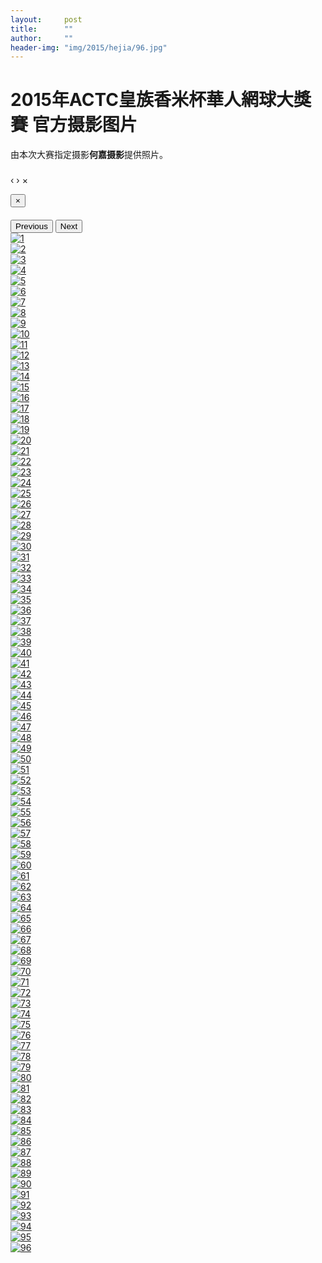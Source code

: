 ```yaml
---
layout:     post
title:      ""
author:     ""
header-img: "img/2015/hejia/96.jpg"
---
```

<h1 class="page-header">2015年ACTC皇族香米杯華人網球大獎賽 官方摄影图片</h1>
由本次大赛指定摄影<b>何嘉摄影</b>提供照片。

<div id="blueimp-gallery" class="blueimp-gallery" data-use-bootstrap-modal="false">
  <!-- The container for the modal slides -->
  <div class="slides"></div>
  <!-- Controls for the borderless lightbox -->
  <h3 class="title"></h3>
  <a class="prev">‹</a>
  <a class="next">›</a>
  <a class="close">×</a>
  <a class="play-pause"></a>
  <ol class="indicator"></ol>
  <!-- The modal dialog, which will be used to wrap the lightbox content -->
  <div class="modal fade">
    <div class="modal-dialog">
      <div class="modal-content">
        <div class="modal-header">
          <button type="button" class="close" aria-hidden="true">&times;</button>
          <h4 class="modal-title"></h4>
        </div>
        <div class="modal-body next"></div>
        <div class="modal-footer">
          <button type="button" class="btn btn-default pull-left prev">
          <i class="glyphicon glyphicon-chevron-left"></i>
          Previous
          </button>
          <button type="button" class="btn btn-primary next">
          Next
          <i class="glyphicon glyphicon-chevron-right"></i>
          </button>
        </div>
      </div>
    </div>
  </div>
</div>

<div id="links">
  <div class="row text-center">
    <div class="col-xs-4 col-sm-3 col-md-2 col-lg-1">
      <a href="{{ site.baseurl }}/img/2015/hejia/1.jpg" title="1" data-gallery> <img src="{{ site.baseurl }}/img/2015/hejia/thumbnail/1.jpg" class="img-responsive img-thumbnail" alt="1" /> </a>
    </div>
    <div class="col-xs-4 col-sm-3 col-md-2 col-lg-1">
      <a href="{{ site.baseurl }}/img/2015/hejia/2.jpg" title="2" data-gallery> <img src="{{ site.baseurl }}/img/2015/hejia/thumbnail/2.jpg" class="img-responsive img-thumbnail" alt="2" /> </a>
    </div>
    <div class="col-xs-4 col-sm-3 col-md-2 col-lg-1">
      <a href="{{ site.baseurl }}/img/2015/hejia/3.jpg" title="3" data-gallery> <img src="{{ site.baseurl }}/img/2015/hejia/thumbnail/3.jpg" class="img-responsive img-thumbnail" alt="3" /> </a>
    </div>
    <div class="col-xs-4 col-sm-3 col-md-2 col-lg-1">
      <a href="{{ site.baseurl }}/img/2015/hejia/4.jpg" title="4" data-gallery> <img src="{{ site.baseurl }}/img/2015/hejia/thumbnail/4.jpg" class="img-responsive img-thumbnail" alt="4" /> </a>
    </div>
    <div class="col-xs-4 col-sm-3 col-md-2 col-lg-1">
      <a href="{{ site.baseurl }}/img/2015/hejia/5.jpg" title="5" data-gallery> <img src="{{ site.baseurl }}/img/2015/hejia/thumbnail/5.jpg" class="img-responsive img-thumbnail" alt="5" /> </a>
    </div>
    <div class="col-xs-4 col-sm-3 col-md-2 col-lg-1">
      <a href="{{ site.baseurl }}/img/2015/hejia/6.jpg" title="6" data-gallery> <img src="{{ site.baseurl }}/img/2015/hejia/thumbnail/6.jpg" class="img-responsive img-thumbnail" alt="6" /> </a>
    </div>
    <div class="col-xs-4 col-sm-3 col-md-2 col-lg-1">
      <a href="{{ site.baseurl }}/img/2015/hejia/7.jpg" title="7" data-gallery> <img src="{{ site.baseurl }}/img/2015/hejia/thumbnail/7.jpg" class="img-responsive img-thumbnail" alt="7" /> </a>
    </div>
    <div class="col-xs-4 col-sm-3 col-md-2 col-lg-1">
      <a href="{{ site.baseurl }}/img/2015/hejia/8.jpg" title="8" data-gallery> <img src="{{ site.baseurl }}/img/2015/hejia/thumbnail/8.jpg" class="img-responsive img-thumbnail" alt="8" /> </a>
    </div>
    <div class="col-xs-4 col-sm-3 col-md-2 col-lg-1">
      <a href="{{ site.baseurl }}/img/2015/hejia/9.jpg" title="9" data-gallery> <img src="{{ site.baseurl }}/img/2015/hejia/thumbnail/9.jpg" class="img-responsive img-thumbnail" alt="9" /> </a>
    </div>
    <div class="col-xs-4 col-sm-3 col-md-2 col-lg-1">
      <a href="{{ site.baseurl }}/img/2015/hejia/10.jpg" title="10" data-gallery> <img src="{{ site.baseurl }}/img/2015/hejia/thumbnail/10.jpg" class="img-responsive img-thumbnail" alt="10" /> </a>
    </div>
    <div class="col-xs-4 col-sm-3 col-md-2 col-lg-1">
      <a href="{{ site.baseurl }}/img/2015/hejia/11.jpg" title="11" data-gallery> <img src="{{ site.baseurl }}/img/2015/hejia/thumbnail/11.jpg" class="img-responsive img-thumbnail" alt="11" /> </a>
    </div>
    <div class="col-xs-4 col-sm-3 col-md-2 col-lg-1">
      <a href="{{ site.baseurl }}/img/2015/hejia/12.jpg" title="12" data-gallery> <img src="{{ site.baseurl }}/img/2015/hejia/thumbnail/12.jpg" class="img-responsive img-thumbnail" alt="12" /> </a>
    </div>
    <div class="col-xs-4 col-sm-3 col-md-2 col-lg-1">
      <a href="{{ site.baseurl }}/img/2015/hejia/13.jpg" title="13" data-gallery> <img src="{{ site.baseurl }}/img/2015/hejia/thumbnail/13.jpg" class="img-responsive img-thumbnail" alt="13" /> </a>
    </div>
    <div class="col-xs-4 col-sm-3 col-md-2 col-lg-1">
      <a href="{{ site.baseurl }}/img/2015/hejia/14.jpg" title="14" data-gallery> <img src="{{ site.baseurl }}/img/2015/hejia/thumbnail/14.jpg" class="img-responsive img-thumbnail" alt="14" /> </a>
    </div>
    <div class="col-xs-4 col-sm-3 col-md-2 col-lg-1">
      <a href="{{ site.baseurl }}/img/2015/hejia/15.jpg" title="15" data-gallery> <img src="{{ site.baseurl }}/img/2015/hejia/thumbnail/15.jpg" class="img-responsive img-thumbnail" alt="15" /> </a>
    </div>
    <div class="col-xs-4 col-sm-3 col-md-2 col-lg-1">
      <a href="{{ site.baseurl }}/img/2015/hejia/16.jpg" title="16" data-gallery> <img src="{{ site.baseurl }}/img/2015/hejia/thumbnail/16.jpg" class="img-responsive img-thumbnail" alt="16" /> </a>
    </div>
    <div class="col-xs-4 col-sm-3 col-md-2 col-lg-1">
      <a href="{{ site.baseurl }}/img/2015/hejia/17.jpg" title="17" data-gallery> <img src="{{ site.baseurl }}/img/2015/hejia/thumbnail/17.jpg" class="img-responsive img-thumbnail" alt="17" /> </a>
    </div>
    <div class="col-xs-4 col-sm-3 col-md-2 col-lg-1">
      <a href="{{ site.baseurl }}/img/2015/hejia/18.jpg" title="18" data-gallery> <img src="{{ site.baseurl }}/img/2015/hejia/thumbnail/18.jpg" class="img-responsive img-thumbnail" alt="18" /> </a>
    </div>
    <div class="col-xs-4 col-sm-3 col-md-2 col-lg-1">
      <a href="{{ site.baseurl }}/img/2015/hejia/19.jpg" title="19" data-gallery> <img src="{{ site.baseurl }}/img/2015/hejia/thumbnail/19.jpg" class="img-responsive img-thumbnail" alt="19" /> </a>
    </div>
    <div class="col-xs-4 col-sm-3 col-md-2 col-lg-1">
      <a href="{{ site.baseurl }}/img/2015/hejia/20.jpg" title="20" data-gallery> <img src="{{ site.baseurl }}/img/2015/hejia/thumbnail/20.jpg" class="img-responsive img-thumbnail" alt="20" /> </a>
    </div>
    <div class="col-xs-4 col-sm-3 col-md-2 col-lg-1">
      <a href="{{ site.baseurl }}/img/2015/hejia/21.jpg" title="21" data-gallery> <img src="{{ site.baseurl }}/img/2015/hejia/thumbnail/21.jpg" class="img-responsive img-thumbnail" alt="21" /> </a>
    </div>
    <div class="col-xs-4 col-sm-3 col-md-2 col-lg-1">
      <a href="{{ site.baseurl }}/img/2015/hejia/22.jpg" title="22" data-gallery> <img src="{{ site.baseurl }}/img/2015/hejia/thumbnail/22.jpg" class="img-responsive img-thumbnail" alt="22" /> </a>
    </div>
    <div class="col-xs-4 col-sm-3 col-md-2 col-lg-1">
      <a href="{{ site.baseurl }}/img/2015/hejia/23.jpg" title="23" data-gallery> <img src="{{ site.baseurl }}/img/2015/hejia/thumbnail/23.jpg" class="img-responsive img-thumbnail" alt="23" /> </a>
    </div>
    <div class="col-xs-4 col-sm-3 col-md-2 col-lg-1">
      <a href="{{ site.baseurl }}/img/2015/hejia/24.jpg" title="24" data-gallery> <img src="{{ site.baseurl }}/img/2015/hejia/thumbnail/24.jpg" class="img-responsive img-thumbnail" alt="24" /> </a>
    </div>
    <div class="col-xs-4 col-sm-3 col-md-2 col-lg-1">
      <a href="{{ site.baseurl }}/img/2015/hejia/25.jpg" title="25" data-gallery> <img src="{{ site.baseurl }}/img/2015/hejia/thumbnail/25.jpg" class="img-responsive img-thumbnail" alt="25" /> </a>
    </div>
    <div class="col-xs-4 col-sm-3 col-md-2 col-lg-1">
      <a href="{{ site.baseurl }}/img/2015/hejia/26.jpg" title="26" data-gallery> <img src="{{ site.baseurl }}/img/2015/hejia/thumbnail/26.jpg" class="img-responsive img-thumbnail" alt="26" /> </a>
    </div>
    <div class="col-xs-4 col-sm-3 col-md-2 col-lg-1">
      <a href="{{ site.baseurl }}/img/2015/hejia/27.jpg" title="27" data-gallery> <img src="{{ site.baseurl }}/img/2015/hejia/thumbnail/27.jpg" class="img-responsive img-thumbnail" alt="27" /> </a>
    </div>
    <div class="col-xs-4 col-sm-3 col-md-2 col-lg-1">
      <a href="{{ site.baseurl }}/img/2015/hejia/28.jpg" title="28" data-gallery> <img src="{{ site.baseurl }}/img/2015/hejia/thumbnail/28.jpg" class="img-responsive img-thumbnail" alt="28" /> </a>
    </div>
    <div class="col-xs-4 col-sm-3 col-md-2 col-lg-1">
      <a href="{{ site.baseurl }}/img/2015/hejia/29.jpg" title="29" data-gallery> <img src="{{ site.baseurl }}/img/2015/hejia/thumbnail/29.jpg" class="img-responsive img-thumbnail" alt="29" /> </a>
    </div>
    <div class="col-xs-4 col-sm-3 col-md-2 col-lg-1">
      <a href="{{ site.baseurl }}/img/2015/hejia/30.jpg" title="30" data-gallery> <img src="{{ site.baseurl }}/img/2015/hejia/thumbnail/30.jpg" class="img-responsive img-thumbnail" alt="30" /> </a>
    </div>
    <div class="col-xs-4 col-sm-3 col-md-2 col-lg-1">
      <a href="{{ site.baseurl }}/img/2015/hejia/31.jpg" title="31" data-gallery> <img src="{{ site.baseurl }}/img/2015/hejia/thumbnail/31.jpg" class="img-responsive img-thumbnail" alt="31" /> </a>
    </div>
    <div class="col-xs-4 col-sm-3 col-md-2 col-lg-1">
      <a href="{{ site.baseurl }}/img/2015/hejia/32.jpg" title="32" data-gallery> <img src="{{ site.baseurl }}/img/2015/hejia/thumbnail/32.jpg" class="img-responsive img-thumbnail" alt="32" /> </a>
    </div>
    <div class="col-xs-4 col-sm-3 col-md-2 col-lg-1">
      <a href="{{ site.baseurl }}/img/2015/hejia/33.jpg" title="33" data-gallery> <img src="{{ site.baseurl }}/img/2015/hejia/thumbnail/33.jpg" class="img-responsive img-thumbnail" alt="33" /> </a>
    </div>
    <div class="col-xs-4 col-sm-3 col-md-2 col-lg-1">
      <a href="{{ site.baseurl }}/img/2015/hejia/34.jpg" title="34" data-gallery> <img src="{{ site.baseurl }}/img/2015/hejia/thumbnail/34.jpg" class="img-responsive img-thumbnail" alt="34" /> </a>
    </div>
    <div class="col-xs-4 col-sm-3 col-md-2 col-lg-1">
      <a href="{{ site.baseurl }}/img/2015/hejia/35.jpg" title="35" data-gallery> <img src="{{ site.baseurl }}/img/2015/hejia/thumbnail/35.jpg" class="img-responsive img-thumbnail" alt="35" /> </a>
    </div>
    <div class="col-xs-4 col-sm-3 col-md-2 col-lg-1">
      <a href="{{ site.baseurl }}/img/2015/hejia/36.jpg" title="36" data-gallery> <img src="{{ site.baseurl }}/img/2015/hejia/thumbnail/36.jpg" class="img-responsive img-thumbnail" alt="36" /> </a>
    </div>
    <div class="col-xs-4 col-sm-3 col-md-2 col-lg-1">
      <a href="{{ site.baseurl }}/img/2015/hejia/37.jpg" title="37" data-gallery> <img src="{{ site.baseurl }}/img/2015/hejia/thumbnail/37.jpg" class="img-responsive img-thumbnail" alt="37" /> </a>
    </div>
    <div class="col-xs-4 col-sm-3 col-md-2 col-lg-1">
      <a href="{{ site.baseurl }}/img/2015/hejia/38.jpg" title="38" data-gallery> <img src="{{ site.baseurl }}/img/2015/hejia/thumbnail/38.jpg" class="img-responsive img-thumbnail" alt="38" /> </a>
    </div>
    <div class="col-xs-4 col-sm-3 col-md-2 col-lg-1">
      <a href="{{ site.baseurl }}/img/2015/hejia/39.jpg" title="39" data-gallery> <img src="{{ site.baseurl }}/img/2015/hejia/thumbnail/39.jpg" class="img-responsive img-thumbnail" alt="39" /> </a>
    </div>
    <div class="col-xs-4 col-sm-3 col-md-2 col-lg-1">
      <a href="{{ site.baseurl }}/img/2015/hejia/40.jpg" title="40" data-gallery> <img src="{{ site.baseurl }}/img/2015/hejia/thumbnail/40.jpg" class="img-responsive img-thumbnail" alt="40" /> </a>
    </div>
    <div class="col-xs-4 col-sm-3 col-md-2 col-lg-1">
      <a href="{{ site.baseurl }}/img/2015/hejia/41.jpg" title="41" data-gallery> <img src="{{ site.baseurl }}/img/2015/hejia/thumbnail/41.jpg" class="img-responsive img-thumbnail" alt="41" /> </a>
    </div>
    <div class="col-xs-4 col-sm-3 col-md-2 col-lg-1">
      <a href="{{ site.baseurl }}/img/2015/hejia/42.jpg" title="42" data-gallery> <img src="{{ site.baseurl }}/img/2015/hejia/thumbnail/42.jpg" class="img-responsive img-thumbnail" alt="42" /> </a>
    </div>
    <div class="col-xs-4 col-sm-3 col-md-2 col-lg-1">
      <a href="{{ site.baseurl }}/img/2015/hejia/43.jpg" title="43" data-gallery> <img src="{{ site.baseurl }}/img/2015/hejia/thumbnail/43.jpg" class="img-responsive img-thumbnail" alt="43" /> </a>
    </div>
    <div class="col-xs-4 col-sm-3 col-md-2 col-lg-1">
      <a href="{{ site.baseurl }}/img/2015/hejia/44.jpg" title="44" data-gallery> <img src="{{ site.baseurl }}/img/2015/hejia/thumbnail/44.jpg" class="img-responsive img-thumbnail" alt="44" /> </a>
    </div>
    <div class="col-xs-4 col-sm-3 col-md-2 col-lg-1">
      <a href="{{ site.baseurl }}/img/2015/hejia/45.jpg" title="45" data-gallery> <img src="{{ site.baseurl }}/img/2015/hejia/thumbnail/45.jpg" class="img-responsive img-thumbnail" alt="45" /> </a>
    </div>
    <div class="col-xs-4 col-sm-3 col-md-2 col-lg-1">
      <a href="{{ site.baseurl }}/img/2015/hejia/46.jpg" title="46" data-gallery> <img src="{{ site.baseurl }}/img/2015/hejia/thumbnail/46.jpg" class="img-responsive img-thumbnail" alt="46" /> </a>
    </div>
    <div class="col-xs-4 col-sm-3 col-md-2 col-lg-1">
      <a href="{{ site.baseurl }}/img/2015/hejia/47.jpg" title="47" data-gallery> <img src="{{ site.baseurl }}/img/2015/hejia/thumbnail/47.jpg" class="img-responsive img-thumbnail" alt="47" /> </a>
    </div>
    <div class="col-xs-4 col-sm-3 col-md-2 col-lg-1">
      <a href="{{ site.baseurl }}/img/2015/hejia/48.jpg" title="48" data-gallery> <img src="{{ site.baseurl }}/img/2015/hejia/thumbnail/48.jpg" class="img-responsive img-thumbnail" alt="48" /> </a>
    </div>
    <div class="col-xs-4 col-sm-3 col-md-2 col-lg-1">
      <a href="{{ site.baseurl }}/img/2015/hejia/49.jpg" title="49" data-gallery> <img src="{{ site.baseurl }}/img/2015/hejia/thumbnail/49.jpg" class="img-responsive img-thumbnail" alt="49" /> </a>
    </div>
    <div class="col-xs-4 col-sm-3 col-md-2 col-lg-1">
      <a href="{{ site.baseurl }}/img/2015/hejia/50.jpg" title="50" data-gallery> <img src="{{ site.baseurl }}/img/2015/hejia/thumbnail/50.jpg" class="img-responsive img-thumbnail" alt="50" /> </a>
    </div>
    <div class="col-xs-4 col-sm-3 col-md-2 col-lg-1">
      <a href="{{ site.baseurl }}/img/2015/hejia/51.jpg" title="51" data-gallery> <img src="{{ site.baseurl }}/img/2015/hejia/thumbnail/51.jpg" class="img-responsive img-thumbnail" alt="51" /> </a>
    </div>
    <div class="col-xs-4 col-sm-3 col-md-2 col-lg-1">
      <a href="{{ site.baseurl }}/img/2015/hejia/52.jpg" title="52" data-gallery> <img src="{{ site.baseurl }}/img/2015/hejia/thumbnail/52.jpg" class="img-responsive img-thumbnail" alt="52" /> </a>
    </div>
    <div class="col-xs-4 col-sm-3 col-md-2 col-lg-1">
      <a href="{{ site.baseurl }}/img/2015/hejia/53.jpg" title="53" data-gallery> <img src="{{ site.baseurl }}/img/2015/hejia/thumbnail/53.jpg" class="img-responsive img-thumbnail" alt="53" /> </a>
    </div>
    <div class="col-xs-4 col-sm-3 col-md-2 col-lg-1">
      <a href="{{ site.baseurl }}/img/2015/hejia/54.jpg" title="54" data-gallery> <img src="{{ site.baseurl }}/img/2015/hejia/thumbnail/54.jpg" class="img-responsive img-thumbnail" alt="54" /> </a>
    </div>
    <div class="col-xs-4 col-sm-3 col-md-2 col-lg-1">
      <a href="{{ site.baseurl }}/img/2015/hejia/55.jpg" title="55" data-gallery> <img src="{{ site.baseurl }}/img/2015/hejia/thumbnail/55.jpg" class="img-responsive img-thumbnail" alt="55" /> </a>
    </div>
    <div class="col-xs-4 col-sm-3 col-md-2 col-lg-1">
      <a href="{{ site.baseurl }}/img/2015/hejia/56.jpg" title="56" data-gallery> <img src="{{ site.baseurl }}/img/2015/hejia/thumbnail/56.jpg" class="img-responsive img-thumbnail" alt="56" /> </a>
    </div>
    <div class="col-xs-4 col-sm-3 col-md-2 col-lg-1">
      <a href="{{ site.baseurl }}/img/2015/hejia/57.jpg" title="57" data-gallery> <img src="{{ site.baseurl }}/img/2015/hejia/thumbnail/57.jpg" class="img-responsive img-thumbnail" alt="57" /> </a>
    </div>
    <div class="col-xs-4 col-sm-3 col-md-2 col-lg-1">
      <a href="{{ site.baseurl }}/img/2015/hejia/58.jpg" title="58" data-gallery> <img src="{{ site.baseurl }}/img/2015/hejia/thumbnail/58.jpg" class="img-responsive img-thumbnail" alt="58" /> </a>
    </div>
    <div class="col-xs-4 col-sm-3 col-md-2 col-lg-1">
      <a href="{{ site.baseurl }}/img/2015/hejia/59.jpg" title="59" data-gallery> <img src="{{ site.baseurl }}/img/2015/hejia/thumbnail/59.jpg" class="img-responsive img-thumbnail" alt="59" /> </a>
    </div>
    <div class="col-xs-4 col-sm-3 col-md-2 col-lg-1">
      <a href="{{ site.baseurl }}/img/2015/hejia/60.jpg" title="60" data-gallery> <img src="{{ site.baseurl }}/img/2015/hejia/thumbnail/60.jpg" class="img-responsive img-thumbnail" alt="60" /> </a>
    </div>
    <div class="col-xs-4 col-sm-3 col-md-2 col-lg-1">
      <a href="{{ site.baseurl }}/img/2015/hejia/61.jpg" title="61" data-gallery> <img src="{{ site.baseurl }}/img/2015/hejia/thumbnail/61.jpg" class="img-responsive img-thumbnail" alt="61" /> </a>
    </div>
    <div class="col-xs-4 col-sm-3 col-md-2 col-lg-1">
      <a href="{{ site.baseurl }}/img/2015/hejia/62.jpg" title="62" data-gallery> <img src="{{ site.baseurl }}/img/2015/hejia/thumbnail/62.jpg" class="img-responsive img-thumbnail" alt="62" /> </a>
    </div>
    <div class="col-xs-4 col-sm-3 col-md-2 col-lg-1">
      <a href="{{ site.baseurl }}/img/2015/hejia/63.jpg" title="63" data-gallery> <img src="{{ site.baseurl }}/img/2015/hejia/thumbnail/63.jpg" class="img-responsive img-thumbnail" alt="63" /> </a>
    </div>
    <div class="col-xs-4 col-sm-3 col-md-2 col-lg-1">
      <a href="{{ site.baseurl }}/img/2015/hejia/64.jpg" title="64" data-gallery> <img src="{{ site.baseurl }}/img/2015/hejia/thumbnail/64.jpg" class="img-responsive img-thumbnail" alt="64" /> </a>
    </div>
    <div class="col-xs-4 col-sm-3 col-md-2 col-lg-1">
      <a href="{{ site.baseurl }}/img/2015/hejia/65.jpg" title="65" data-gallery> <img src="{{ site.baseurl }}/img/2015/hejia/thumbnail/65.jpg" class="img-responsive img-thumbnail" alt="65" /> </a>
    </div>
    <div class="col-xs-4 col-sm-3 col-md-2 col-lg-1">
      <a href="{{ site.baseurl }}/img/2015/hejia/66.jpg" title="66" data-gallery> <img src="{{ site.baseurl }}/img/2015/hejia/thumbnail/66.jpg" class="img-responsive img-thumbnail" alt="66" /> </a>
    </div>
    <div class="col-xs-4 col-sm-3 col-md-2 col-lg-1">
      <a href="{{ site.baseurl }}/img/2015/hejia/67.jpg" title="67" data-gallery> <img src="{{ site.baseurl }}/img/2015/hejia/thumbnail/67.jpg" class="img-responsive img-thumbnail" alt="67" /> </a>
    </div>
    <div class="col-xs-4 col-sm-3 col-md-2 col-lg-1">
      <a href="{{ site.baseurl }}/img/2015/hejia/68.jpg" title="68" data-gallery> <img src="{{ site.baseurl }}/img/2015/hejia/thumbnail/68.jpg" class="img-responsive img-thumbnail" alt="68" /> </a>
    </div>
    <div class="col-xs-4 col-sm-3 col-md-2 col-lg-1">
      <a href="{{ site.baseurl }}/img/2015/hejia/69.jpg" title="69" data-gallery> <img src="{{ site.baseurl }}/img/2015/hejia/thumbnail/69.jpg" class="img-responsive img-thumbnail" alt="69" /> </a>
    </div>
    <div class="col-xs-4 col-sm-3 col-md-2 col-lg-1">
      <a href="{{ site.baseurl }}/img/2015/hejia/70.jpg" title="70" data-gallery> <img src="{{ site.baseurl }}/img/2015/hejia/thumbnail/70.jpg" class="img-responsive img-thumbnail" alt="70" /> </a>
    </div>
    <div class="col-xs-4 col-sm-3 col-md-2 col-lg-1">
      <a href="{{ site.baseurl }}/img/2015/hejia/71.jpg" title="71" data-gallery> <img src="{{ site.baseurl }}/img/2015/hejia/thumbnail/71.jpg" class="img-responsive img-thumbnail" alt="71" /> </a>
    </div>
    <div class="col-xs-4 col-sm-3 col-md-2 col-lg-1">
      <a href="{{ site.baseurl }}/img/2015/hejia/72.jpg" title="72" data-gallery> <img src="{{ site.baseurl }}/img/2015/hejia/thumbnail/72.jpg" class="img-responsive img-thumbnail" alt="72" /> </a>
    </div>
    <div class="col-xs-4 col-sm-3 col-md-2 col-lg-1">
      <a href="{{ site.baseurl }}/img/2015/hejia/73.jpg" title="73" data-gallery> <img src="{{ site.baseurl }}/img/2015/hejia/thumbnail/73.jpg" class="img-responsive img-thumbnail" alt="73" /> </a>
    </div>
    <div class="col-xs-4 col-sm-3 col-md-2 col-lg-1">
      <a href="{{ site.baseurl }}/img/2015/hejia/74.jpg" title="74" data-gallery> <img src="{{ site.baseurl }}/img/2015/hejia/thumbnail/74.jpg" class="img-responsive img-thumbnail" alt="74" /> </a>
    </div>
    <div class="col-xs-4 col-sm-3 col-md-2 col-lg-1">
      <a href="{{ site.baseurl }}/img/2015/hejia/75.jpg" title="75" data-gallery> <img src="{{ site.baseurl }}/img/2015/hejia/thumbnail/75.jpg" class="img-responsive img-thumbnail" alt="75" /> </a>
    </div>
    <div class="col-xs-4 col-sm-3 col-md-2 col-lg-1">
      <a href="{{ site.baseurl }}/img/2015/hejia/76.jpg" title="76" data-gallery> <img src="{{ site.baseurl }}/img/2015/hejia/thumbnail/76.jpg" class="img-responsive img-thumbnail" alt="76" /> </a>
    </div>
    <div class="col-xs-4 col-sm-3 col-md-2 col-lg-1">
      <a href="{{ site.baseurl }}/img/2015/hejia/77.jpg" title="77" data-gallery> <img src="{{ site.baseurl }}/img/2015/hejia/thumbnail/77.jpg" class="img-responsive img-thumbnail" alt="77" /> </a>
    </div>
    <div class="col-xs-4 col-sm-3 col-md-2 col-lg-1">
      <a href="{{ site.baseurl }}/img/2015/hejia/78.jpg" title="78" data-gallery> <img src="{{ site.baseurl }}/img/2015/hejia/thumbnail/78.jpg" class="img-responsive img-thumbnail" alt="78" /> </a>
    </div>
    <div class="col-xs-4 col-sm-3 col-md-2 col-lg-1">
      <a href="{{ site.baseurl }}/img/2015/hejia/79.jpg" title="79" data-gallery> <img src="{{ site.baseurl }}/img/2015/hejia/thumbnail/79.jpg" class="img-responsive img-thumbnail" alt="79" /> </a>
    </div>
    <div class="col-xs-4 col-sm-3 col-md-2 col-lg-1">
      <a href="{{ site.baseurl }}/img/2015/hejia/80.jpg" title="80" data-gallery> <img src="{{ site.baseurl }}/img/2015/hejia/thumbnail/80.jpg" class="img-responsive img-thumbnail" alt="80" /> </a>
    </div>
    <div class="col-xs-4 col-sm-3 col-md-2 col-lg-1">
      <a href="{{ site.baseurl }}/img/2015/hejia/81.jpg" title="81" data-gallery> <img src="{{ site.baseurl }}/img/2015/hejia/thumbnail/81.jpg" class="img-responsive img-thumbnail" alt="81" /> </a>
    </div>
    <div class="col-xs-4 col-sm-3 col-md-2 col-lg-1">
      <a href="{{ site.baseurl }}/img/2015/hejia/82.jpg" title="82" data-gallery> <img src="{{ site.baseurl }}/img/2015/hejia/thumbnail/82.jpg" class="img-responsive img-thumbnail" alt="82" /> </a>
    </div>
    <div class="col-xs-4 col-sm-3 col-md-2 col-lg-1">
      <a href="{{ site.baseurl }}/img/2015/hejia/83.jpg" title="83" data-gallery> <img src="{{ site.baseurl }}/img/2015/hejia/thumbnail/83.jpg" class="img-responsive img-thumbnail" alt="83" /> </a>
    </div>
    <div class="col-xs-4 col-sm-3 col-md-2 col-lg-1">
      <a href="{{ site.baseurl }}/img/2015/hejia/84.jpg" title="84" data-gallery> <img src="{{ site.baseurl }}/img/2015/hejia/thumbnail/84.jpg" class="img-responsive img-thumbnail" alt="84" /> </a>
    </div>
    <div class="col-xs-4 col-sm-3 col-md-2 col-lg-1">
      <a href="{{ site.baseurl }}/img/2015/hejia/85.jpg" title="85" data-gallery> <img src="{{ site.baseurl }}/img/2015/hejia/thumbnail/85.jpg" class="img-responsive img-thumbnail" alt="85" /> </a>
    </div>
    <div class="col-xs-4 col-sm-3 col-md-2 col-lg-1">
      <a href="{{ site.baseurl }}/img/2015/hejia/86.jpg" title="86" data-gallery> <img src="{{ site.baseurl }}/img/2015/hejia/thumbnail/86.jpg" class="img-responsive img-thumbnail" alt="86" /> </a>
    </div>
    <div class="col-xs-4 col-sm-3 col-md-2 col-lg-1">
      <a href="{{ site.baseurl }}/img/2015/hejia/87.jpg" title="87" data-gallery> <img src="{{ site.baseurl }}/img/2015/hejia/thumbnail/87.jpg" class="img-responsive img-thumbnail" alt="87" /> </a>
    </div>
    <div class="col-xs-4 col-sm-3 col-md-2 col-lg-1">
      <a href="{{ site.baseurl }}/img/2015/hejia/88.jpg" title="88" data-gallery> <img src="{{ site.baseurl }}/img/2015/hejia/thumbnail/88.jpg" class="img-responsive img-thumbnail" alt="88" /> </a>
    </div>
    <div class="col-xs-4 col-sm-3 col-md-2 col-lg-1">
      <a href="{{ site.baseurl }}/img/2015/hejia/89.jpg" title="89" data-gallery> <img src="{{ site.baseurl }}/img/2015/hejia/thumbnail/89.jpg" class="img-responsive img-thumbnail" alt="89" /> </a>
    </div>
    <div class="col-xs-4 col-sm-3 col-md-2 col-lg-1">
      <a href="{{ site.baseurl }}/img/2015/hejia/90.jpg" title="90" data-gallery> <img src="{{ site.baseurl }}/img/2015/hejia/thumbnail/90.jpg" class="img-responsive img-thumbnail" alt="90" /> </a>
    </div>
    <div class="col-xs-4 col-sm-3 col-md-2 col-lg-1">
      <a href="{{ site.baseurl }}/img/2015/hejia/91.jpg" title="91" data-gallery> <img src="{{ site.baseurl }}/img/2015/hejia/thumbnail/91.jpg" class="img-responsive img-thumbnail" alt="91" /> </a>
    </div>
    <div class="col-xs-4 col-sm-3 col-md-2 col-lg-1">
      <a href="{{ site.baseurl }}/img/2015/hejia/92.jpg" title="92" data-gallery> <img src="{{ site.baseurl }}/img/2015/hejia/thumbnail/92.jpg" class="img-responsive img-thumbnail" alt="92" /> </a>
    </div>
    <div class="col-xs-4 col-sm-3 col-md-2 col-lg-1">
      <a href="{{ site.baseurl }}/img/2015/hejia/93.jpg" title="93" data-gallery> <img src="{{ site.baseurl }}/img/2015/hejia/thumbnail/93.jpg" class="img-responsive img-thumbnail" alt="93" /> </a>
    </div>
    <div class="col-xs-4 col-sm-3 col-md-2 col-lg-1">
      <a href="{{ site.baseurl }}/img/2015/hejia/94.jpg" title="94" data-gallery> <img src="{{ site.baseurl }}/img/2015/hejia/thumbnail/94.jpg" class="img-responsive img-thumbnail" alt="94" /> </a>
    </div>
    <div class="col-xs-4 col-sm-3 col-md-2 col-lg-1">
      <a href="{{ site.baseurl }}/img/2015/hejia/95.jpg" title="95" data-gallery> <img src="{{ site.baseurl }}/img/2015/hejia/thumbnail/95.jpg" class="img-responsive img-thumbnail" alt="95" /> </a>
    </div>
    <div class="col-xs-4 col-sm-3 col-md-2 col-lg-1">
      <a href="{{ site.baseurl }}/img/2015/hejia/96.jpg" title="96" data-gallery> <img src="{{ site.baseurl }}/img/2015/hejia/thumbnail/96.jpg" class="img-responsive img-thumbnail" alt="96" /> </a>
    </div>
</div>
<!-- The Bootstrap Image Gallery lightbox, should be a child element of the document body -->
